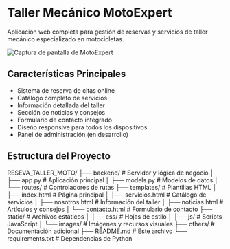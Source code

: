# Taller Mecánico MotoExpert

Aplicación web completa para gestión de reservas y servicios de taller mecánico especializado en motocicletas.

![Captura de pantalla de MotoExpert](/static/images/screenshot.jpg)

## Características Principales

- Sistema de reserva de citas online
- Catálogo completo de servicios
- Información detallada del taller
- Sección de noticias y consejos
- Formulario de contacto integrado
- Diseño responsive para todos los dispositivos
- Panel de administración (en desarrollo)

## Estructura del Proyecto
RESEVA_TALLER_MOTO/
├── backend/ # Servidor y lógica de negocio
│ ├── app.py # Aplicación principal
│ ├── models.py # Modelos de datos
│ └── routes/ # Controladores de rutas
├── templates/ # Plantillas HTML
│ ├── index.html # Página principal
│ ├── servicios.html # Catálogo de servicios
│ ├── nosotros.html # Información del taller
│ ├── noticias.html # Artículos y consejos
│ └── contacto.html # Formulario de contacto
├── static/ # Archivos estáticos
│ ├── css/ # Hojas de estilo
│ ├── js/ # Scripts JavaScript
│ └── images/ # Imágenes y recursos visuales
├── others/ # Documentación adicional
├── README.md # Este archivo
└── requirements.txt # Dependencias de Python
